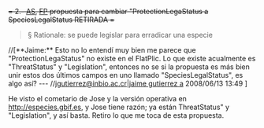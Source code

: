 ~~=  2.-  [AS](AS.md), [FP](FP.md) propuesta para cambiar "ProtectionLegaStatus a SpeciesLegalStatus  RETIRADA =~~
> § Rationale: se puede legislar para erradicar una especie

//[\*\*Jaime:\*\* Esto no lo entendí muy bien me parece que "ProtectionLegaStatus" no existe en el FlatPlic. Lo que existe acualmente es "ThreatStatus" y "Legislation", entonces no se si la propuesta es más bien unir estos dos últimos campos en uno llamado "SpeciesLegalStatus", es algo así? --- //[jgutierrez@inbio.ac.cr|jaime gutierrez a](.md) 2008/06/13 13:49 ]

He visto el cometario de Jose y la versión operativa en http://especies.gbif.es, y Jose tiene razón; ya están ThreatStatus" y "Legislation", y así basta. Retiro lo que me toca de esta propuesta.
